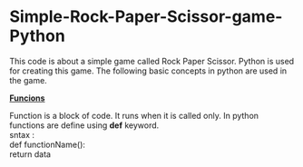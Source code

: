 # Simple-Rock-Paper-Scissor-game-Python

<p>This code is about a simple game called Rock Paper Scissor. Python is used for creating this game. The following basic concepts in python are used in the game.</p>

<u><b>Funcions</b></u>

<p>Function is a block of code. It runs when it is called only. In python functions are define using <b>def</b> keyword.<br>
sntax : <br>def functionName():<br>
            return data<br>






